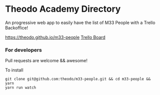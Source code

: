# Theodo Academy Directory

An progressive web app to easily have the list of M33 People with a Trello Backoffice!

https://theodo.github.io/m33-people
[Trello Board](https://trello.com/b/JLBMh7wp)

### For developers

Pull requests are welcome && awesome!

To install

```shell
git clone git@github.com:theodo/m33-people.git && cd m33-people && yarn
yarn run watch
```
